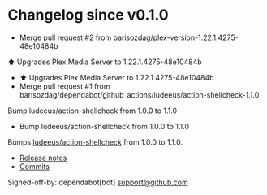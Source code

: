 # Changelog since v0.1.0
- Merge pull request #2 from barisozdag/plex-version-1.22.1.4275-48e10484b

⬆ Upgrades Plex Media Server to 1.22.1.4275-48e10484b 
- ⬆ Upgrades Plex Media Server to 1.22.1.4275-48e10484b 
- Merge pull request #1 from barisozdag/dependabot/github_actions/ludeeus/action-shellcheck-1.1.0

Bump ludeeus/action-shellcheck from 1.0.0 to 1.1.0 
- Bump ludeeus/action-shellcheck from 1.0.0 to 1.1.0

Bumps [ludeeus/action-shellcheck](https://github.com/ludeeus/action-shellcheck) from 1.0.0 to 1.1.0.
- [Release notes](https://github.com/ludeeus/action-shellcheck/releases)
- [Commits](https://github.com/ludeeus/action-shellcheck/compare/1.0.0...94e0aab03ca135d11a35e5bfc14e6746dc56e7e9)

Signed-off-by: dependabot[bot] <support@github.com> 
